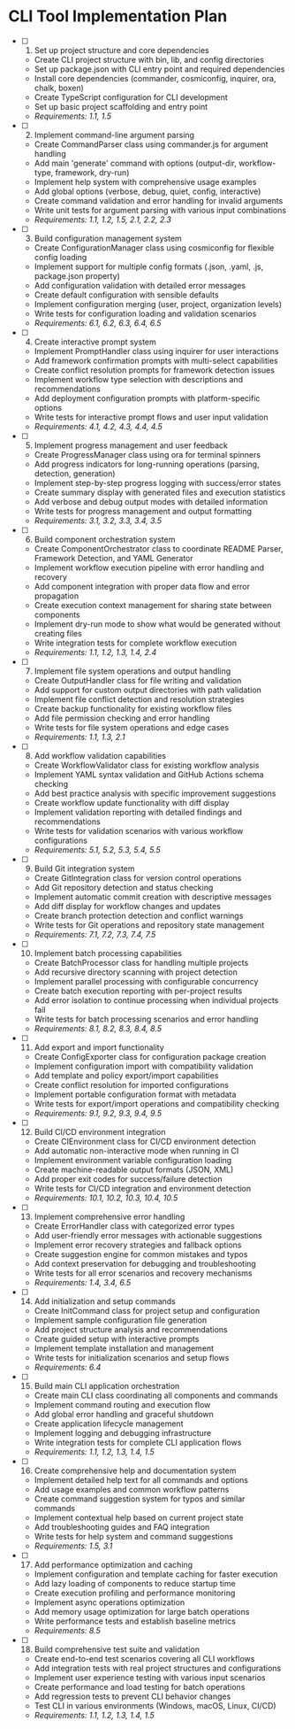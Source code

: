 # CLI Tool Implementation Plan

- [ ] 1. Set up project structure and core dependencies
  - Create CLI project structure with bin, lib, and config directories
  - Set up package.json with CLI entry point and required dependencies
  - Install core dependencies (commander, cosmiconfig, inquirer, ora, chalk, boxen)
  - Create TypeScript configuration for CLI development
  - Set up basic project scaffolding and entry point
  - _Requirements: 1.1, 1.5_

- [ ] 2. Implement command-line argument parsing
  - Create CommandParser class using commander.js for argument handling
  - Add main 'generate' command with options (output-dir, workflow-type, framework, dry-run)
  - Implement help system with comprehensive usage examples
  - Add global options (verbose, debug, quiet, config, interactive)
  - Create command validation and error handling for invalid arguments
  - Write unit tests for argument parsing with various input combinations
  - _Requirements: 1.1, 1.2, 1.5, 2.1, 2.2, 2.3_

- [ ] 3. Build configuration management system
  - Create ConfigurationManager class using cosmiconfig for flexible config loading
  - Implement support for multiple config formats (.json, .yaml, .js, package.json property)
  - Add configuration validation with detailed error messages
  - Create default configuration with sensible defaults
  - Implement configuration merging (user, project, organization levels)
  - Write tests for configuration loading and validation scenarios
  - _Requirements: 6.1, 6.2, 6.3, 6.4, 6.5_

- [ ] 4. Create interactive prompt system
  - Implement PromptHandler class using inquirer for user interactions
  - Add framework confirmation prompts with multi-select capabilities
  - Create conflict resolution prompts for framework detection issues
  - Implement workflow type selection with descriptions and recommendations
  - Add deployment configuration prompts with platform-specific options
  - Write tests for interactive prompt flows and user input validation
  - _Requirements: 4.1, 4.2, 4.3, 4.4, 4.5_

- [ ] 5. Implement progress management and user feedback
  - Create ProgressManager class using ora for terminal spinners
  - Add progress indicators for long-running operations (parsing, detection, generation)
  - Implement step-by-step progress logging with success/error states
  - Create summary display with generated files and execution statistics
  - Add verbose and debug output modes with detailed information
  - Write tests for progress management and output formatting
  - _Requirements: 3.1, 3.2, 3.3, 3.4, 3.5_

- [ ] 6. Build component orchestration system
  - Create ComponentOrchestrator class to coordinate README Parser, Framework Detection, and YAML Generator
  - Implement workflow execution pipeline with error handling and recovery
  - Add component integration with proper data flow and error propagation
  - Create execution context management for sharing state between components
  - Implement dry-run mode to show what would be generated without creating files
  - Write integration tests for complete workflow execution
  - _Requirements: 1.1, 1.2, 1.3, 1.4, 2.4_

- [ ] 7. Implement file system operations and output handling
  - Create OutputHandler class for file writing and validation
  - Add support for custom output directories with path validation
  - Implement file conflict detection and resolution strategies
  - Create backup functionality for existing workflow files
  - Add file permission checking and error handling
  - Write tests for file system operations and edge cases
  - _Requirements: 1.1, 1.3, 2.1_

- [ ] 8. Add workflow validation capabilities
  - Create WorkflowValidator class for existing workflow analysis
  - Implement YAML syntax validation and GitHub Actions schema checking
  - Add best practice analysis with specific improvement suggestions
  - Create workflow update functionality with diff display
  - Implement validation reporting with detailed findings and recommendations
  - Write tests for validation scenarios with various workflow configurations
  - _Requirements: 5.1, 5.2, 5.3, 5.4, 5.5_

- [ ] 9. Build Git integration system
  - Create GitIntegration class for version control operations
  - Add Git repository detection and status checking
  - Implement automatic commit creation with descriptive messages
  - Add diff display for workflow changes and updates
  - Create branch protection detection and conflict warnings
  - Write tests for Git operations and repository state management
  - _Requirements: 7.1, 7.2, 7.3, 7.4, 7.5_

- [ ] 10. Implement batch processing capabilities
  - Create BatchProcessor class for handling multiple projects
  - Add recursive directory scanning with project detection
  - Implement parallel processing with configurable concurrency
  - Create batch execution reporting with per-project results
  - Add error isolation to continue processing when individual projects fail
  - Write tests for batch processing scenarios and error handling
  - _Requirements: 8.1, 8.2, 8.3, 8.4, 8.5_

- [ ] 11. Add export and import functionality
  - Create ConfigExporter class for configuration package creation
  - Implement configuration import with compatibility validation
  - Add template and policy export/import capabilities
  - Create conflict resolution for imported configurations
  - Implement portable configuration format with metadata
  - Write tests for export/import operations and compatibility checking
  - _Requirements: 9.1, 9.2, 9.3, 9.4, 9.5_

- [ ] 12. Build CI/CD environment integration
  - Create CIEnvironment class for CI/CD environment detection
  - Add automatic non-interactive mode when running in CI
  - Implement environment variable configuration loading
  - Create machine-readable output formats (JSON, XML)
  - Add proper exit codes for success/failure detection
  - Write tests for CI/CD integration and environment detection
  - _Requirements: 10.1, 10.2, 10.3, 10.4, 10.5_

- [ ] 13. Implement comprehensive error handling
  - Create ErrorHandler class with categorized error types
  - Add user-friendly error messages with actionable suggestions
  - Implement error recovery strategies and fallback options
  - Create suggestion engine for common mistakes and typos
  - Add context preservation for debugging and troubleshooting
  - Write tests for all error scenarios and recovery mechanisms
  - _Requirements: 1.4, 3.4, 6.5_

- [ ] 14. Add initialization and setup commands
  - Create InitCommand class for project setup and configuration
  - Implement sample configuration file generation
  - Add project structure analysis and recommendations
  - Create guided setup with interactive prompts
  - Implement template installation and management
  - Write tests for initialization scenarios and setup flows
  - _Requirements: 6.4_

- [ ] 15. Build main CLI application orchestration
  - Create main CLI class coordinating all components and commands
  - Implement command routing and execution flow
  - Add global error handling and graceful shutdown
  - Create application lifecycle management
  - Implement logging and debugging infrastructure
  - Write integration tests for complete CLI application flows
  - _Requirements: 1.1, 1.2, 1.3, 1.4, 1.5_

- [ ] 16. Create comprehensive help and documentation system
  - Implement detailed help text for all commands and options
  - Add usage examples and common workflow patterns
  - Create command suggestion system for typos and similar commands
  - Implement contextual help based on current project state
  - Add troubleshooting guides and FAQ integration
  - Write tests for help system and command suggestions
  - _Requirements: 1.5, 3.1_

- [ ] 17. Add performance optimization and caching
  - Implement configuration and template caching for faster execution
  - Add lazy loading of components to reduce startup time
  - Create execution profiling and performance monitoring
  - Implement async operations optimization
  - Add memory usage optimization for large batch operations
  - Write performance tests and establish baseline metrics
  - _Requirements: 8.5_

- [ ] 18. Build comprehensive test suite and validation
  - Create end-to-end test scenarios covering all CLI workflows
  - Add integration tests with real project structures and configurations
  - Implement user experience testing with various input scenarios
  - Create performance and load testing for batch operations
  - Add regression tests to prevent CLI behavior changes
  - Test CLI in various environments (Windows, macOS, Linux, CI/CD)
  - _Requirements: 1.1, 1.2, 1.3, 1.4, 1.5_